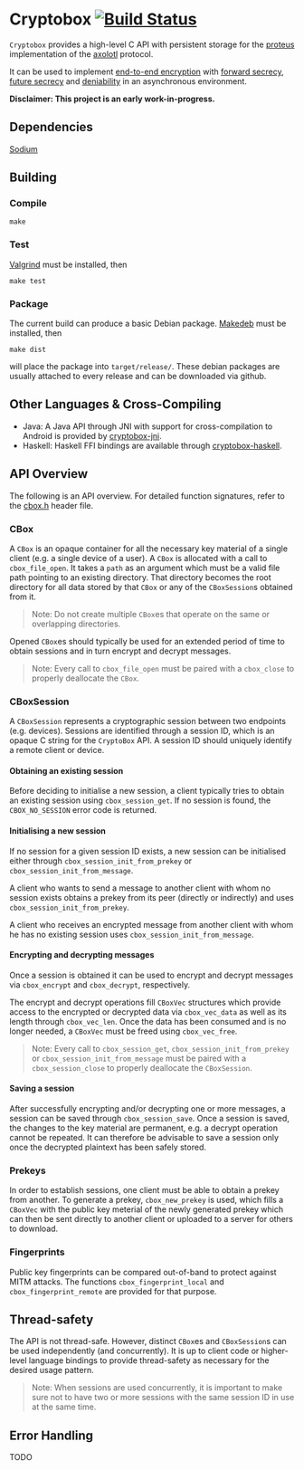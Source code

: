 # Cryptobox [![Build Status](https://travis-ci.org/romanb/cryptobox.svg?branch=master)](https://travis-ci.org/romanb/cryptobox)

`Cryptobox` provides a high-level C API with persistent storage for the [proteus](https://github.com/twittner/proteus) implementation of the [axolotl](https://github.com/trevp/axolotl/wiki) protocol.

It can be used to implement [end-to-end encryption](http://en.wikipedia.org/wiki/End-to-end_encryption) with [forward secrecy](http://en.wikipedia.org/wiki/Forward_secrecy), [future secrecy](https://whispersystems.org/blog/advanced-ratcheting/) and [deniability](http://en.wikipedia.org/wiki/Deniable_authentication) in an asynchronous environment.

**Disclaimer: This project is an early work-in-progress.**

## Dependencies

[Sodium](https://github.com/jedisct1/libsodium)

## Building

### Compile

    make

### Test

[Valgrind](http://valgrind.org/) must be installed, then

    make test

### Package

The current build can produce a basic Debian package. [Makedeb](https://github.com/twittner/makedeb) must be installed, then

    make dist

will place the package into `target/release/`. These debian packages are usually attached to every release and can be downloaded via github.

## Other Languages & Cross-Compiling

  * Java: A Java API through JNI with support for cross-compilation to Android is provided by [cryptobox-jni](https://github.com/romanb/cryptobox-jni).
  * Haskell: Haskell FFI bindings are available through [cryptobox-haskell](https://github.com/twittner/cryptobox-haskell).

## API Overview

The following is an API overview. For detailed function signatures, refer to the [cbox.h](cbox.h) header file.

### CBox

A `CBox` is an opaque container for all the necessary key material of a single client (e.g. a single device of a user).
A `CBox` is allocated with a call to `cbox_file_open`. It takes a `path` as an argument which must be a valid file path
pointing to an existing directory. That directory becomes the root directory for all data stored by that `CBox` or any of the `CBoxSession`s
obtained from it.

> Note: Do not create multiple `CBox`es that operate on the same or overlapping directories.

Opened `CBox`es should typically be used for an extended period of time to obtain sessions and in turn
encrypt and decrypt messages.

> Note: Every call to `cbox_file_open` must be paired with a `cbox_close` to properly deallocate the `CBox`.

### CBoxSession

A `CBoxSession` represents a cryptographic session between two endpoints (e.g. devices).
Sessions are identified through a session ID, which is an opaque C string for
the `CryptoBox` API. A session ID should uniquely identify a remote client or device.

#### Obtaining an existing session

Before deciding to initialise a new session, a client typically tries to obtain an existing session
using `cbox_session_get`. If no session is found, the `CBOX_NO_SESSION` error code is returned.

#### Initialising a new session

If no session for a given session ID exists, a new session can be initialised either through
`cbox_session_init_from_prekey` or `cbox_session_init_from_message`.

A client who wants to send a message to another client with whom no session exists obtains a prekey from its peer
(directly or indirectly) and uses `cbox_session_init_from_prekey`.

A client who receives an encrypted message from another client with whom he has no existing session
uses `cbox_session_init_from_message`.

#### Encrypting and decrypting messages

Once a session is obtained it can be used to encrypt and decrypt messages via `cbox_encrypt`
and `cbox_decrypt`, respectively.

The encrypt and decrypt operations fill `CBoxVec` structures which provide access to the encrypted or decrypted
data via `cbox_vec_data` as well as its length through `cbox_vec_len`. Once the data has been consumed and is
no longer needed, a `CBoxVec` must be freed using `cbox_vec_free`.

> Note: Every call to `cbox_session_get`, `cbox_session_init_from_prekey` or `cbox_session_init_from_message`
must be paired with a `cbox_session_close` to properly deallocate the `CBoxSession`.

#### Saving a session

After successfully encrypting and/or decrypting one or more messages, a session can be saved
through `cbox_session_save`. Once a session is saved, the changes to the key material are
permanent, e.g. a decrypt operation cannot be repeated. It can therefore be advisable to
save a session only once the decrypted plaintext has been safely stored.

### Prekeys

In order to establish sessions, one client must be able to obtain a prekey from another.
To generate a prekey, `cbox_new_prekey` is used, which fills a `CBoxVec` with the public
key meterial of the newly generated prekey which can then be sent directly to another
client or uploaded to a server for others to download.

### Fingerprints

Public key fingerprints can be compared out-of-band to protect against MITM attacks.
The functions `cbox_fingerprint_local` and `cbox_fingerprint_remote` are provided for
that purpose.

## Thread-safety

The API is not thread-safe. However, distinct `CBox`es and `CBoxSession`s can be used
independently (and concurrently). It is up to client code or higher-level language bindings
to provide thread-safety as necessary for the desired usage pattern.

> Note: When sessions are used concurrently, it is important to make sure not to have
> two or more sessions with the same session ID in use at the same time.

## Error Handling

TODO
